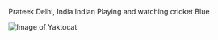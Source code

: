 Prateek
Delhi, India
Indian
Playing and watching cricket
Blue

![Image of Yaktocat](https://octodex.github.com/images/yaktocat.png)
